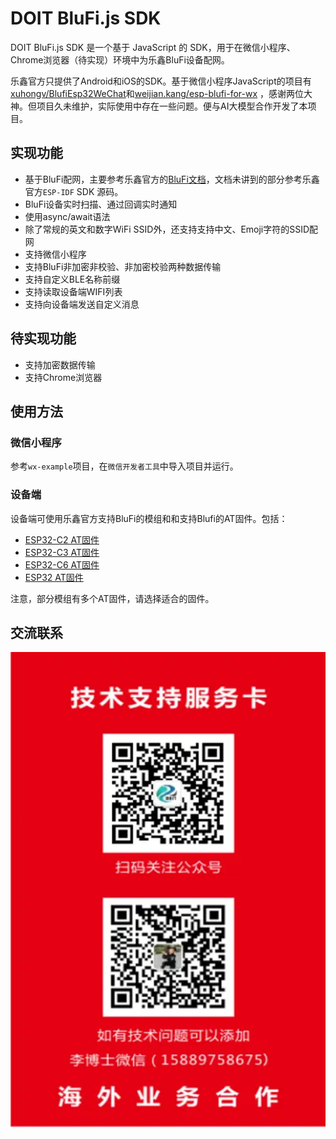 # DOIT BluFi.js SDK
DOIT BluFi.js SDK 是一个基于 JavaScript 的 SDK，用于在微信小程序、Chrome浏览器（待实现）环境中为乐鑫BluFi设备配网。

乐鑫官方只提供了Android和iOS的SDK。基于微信小程序JavaScript的项目有[xuhongv/BlufiEsp32WeChat](https://github.com/xuhongv/BlufiEsp32WeChat)和[weijian.kang/esp-blufi-for-wx](https://gitee.com/weijian.kang/esp-blufi-for-wx) ，感谢两位大神。但项目久未维护，实际使用中存在一些问题。便与AI大模型合作开发了本项目。

## 实现功能

* 基于BluFi配网，主要参考乐鑫官方的[BluFi文档](https://docs.espressif.com/projects/esp-idf/zh_CN/latest/esp32c2/api-guides/ble/blufi.html)，文档未讲到的部分参考乐鑫官方`ESP-IDF` SDK 源码。
* BluFi设备实时扫描、通过回调实时通知
* 使用async/await语法
* 除了常规的英文和数字WiFi SSID外，还支持支持中文、Emoji字符的SSID配网
* 支持微信小程序
* 支持BluFi非加密非校验、非加密校验两种数据传输
* 支持自定义BLE名称前缀
* 支持读取设备端WIFI列表
* 支持向设备端发送自定义消息

## 待实现功能
* 支持加密数据传输
* 支持Chrome浏览器

## 使用方法

### 微信小程序
参考`wx-example`项目，在`微信开发者工具`中导入项目并运行。

### 设备端
设备端可使用乐鑫官方支持BluFi的模组和和支持Blufi的AT固件。包括：
* [ESP32-C2 AT固件](https://docs.espressif.com/projects/esp-at/zh_CN/latest/esp32c2/AT_Binary_Lists/index.html)
* [ESP32-C3 AT固件](https://docs.espressif.com/projects/esp-at/zh_CN/latest/esp32c3/AT_Binary_Lists/index.html)
* [ESP32-C6 AT固件](https://docs.espressif.com/projects/esp-at/zh_CN/latest/esp32c6/AT_Binary_Lists/index.html)
* [ESP32 AT固件](https://docs.espressif.com/projects/esp-at/zh_CN/latest/esp32/AT_Binary_Lists/index.html)

注意，部分模组有多个AT固件，请选择适合的固件。

## 交流联系
![](docs/tech-support.png)